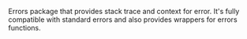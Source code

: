 Errors package that provides stack trace and context for error. It's fully compatible with standard errors and also
provides wrappers for errors functions.